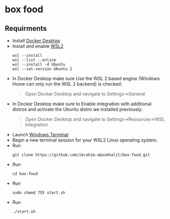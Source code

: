 # box food

## Requirments

* Install [Docker Desktop](https://www.docker.com/products/docker-desktop/)
* Install and enable [WSL2](https://docs.microsoft.com/en-us/windows/wsl/install)
    ```
    wsl --install
    wsl --list --online
    wsl --install -d Ubuntu
    wsl --set-version Ubuntu 2
    ```
* In Docker Desktop make sure Use the WSL 2 based engine (Windows Home can only run the WSL 2 backend) is checked:
    > Open Docker Desktop and navigate to Settings->General
* In Docker Desktop make sure to Enable integration with additional distros and activate the Ubuntu distro we installed previously:
    > Open Docker Desktop and navigate to Settings->Resources->WSL Integration
* Launch [Windows Terminal](https://apps.microsoft.com/store/detail/windows-terminal/9N0DX20HK701?hl=en-us&gl=US)
* Begin a new terminal session for your WSL2 Linux operating system.
* Run
    ```
    git clone https://github.com/ibrahim-aboukhalil/box-food.git
    ```
* Run
    ```
    cd box-food
    ```
* Run
    ```
    sudo chmod 755 start.sh
    ```
* Run
    ```
    ./start.sh
    ```